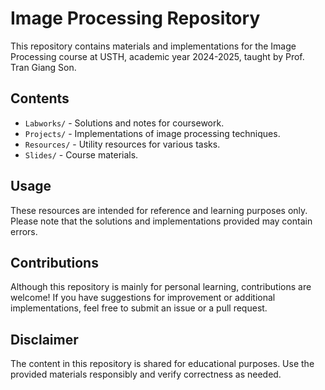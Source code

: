 # Image Processing Repository

This repository contains materials and implementations for the Image Processing course at USTH, academic year 2024-2025, taught by Prof. Tran Giang Son.

## Contents

- `Labworks/` - Solutions and notes for coursework.
- `Projects/` - Implementations of image processing techniques.
- `Resources/` - Utility resources for various tasks.
- `Slides/` - Course materials.

## Usage

These resources are intended for reference and learning purposes only. Please note that the solutions and implementations provided may contain errors.

## Contributions

Although this repository is mainly for personal learning, contributions are welcome! If you have suggestions for improvement or additional implementations, feel free to submit an issue or a pull request.

## Disclaimer

The content in this repository is shared for educational purposes. Use the provided materials responsibly and verify correctness as needed.

